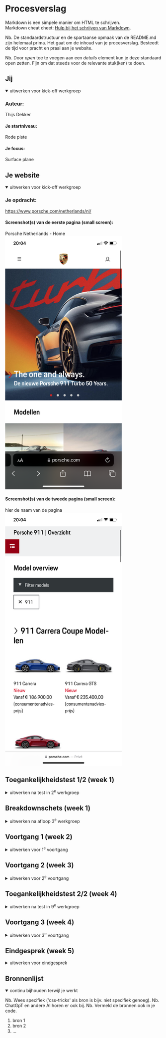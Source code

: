 # Procesverslag

Markdown is een simpele manier om HTML te schrijven.  
Markdown cheat cheet: [Hulp bij het schrijven van Markdown](https://github.com/adam-p/markdown-here/wiki/Markdown-Cheatsheet).

Nb. De standaardstructuur en de spartaanse opmaak van de README.md zijn helemaal prima. Het gaat om de inhoud van je procesverslag. Besteedt de tijd voor pracht en praal aan je website.

Nb. Door _open_ toe te voegen aan een _details_ element kun je deze standaard open zetten. Fijn om dat steeds voor de relevante stuk(ken) te doen.

## Jij

<details open>
  <summary>uitwerken voor kick-off werkgroep</summary>

### Auteur:

Thijs Dekker

#### Je startniveau:

Rode piste

#### Je focus:

Surface plane

</details>

## Je website

<details open>
  <summary>uitwerken voor kick-off werkgroep</summary>

### Je opdracht:

https://www.porsche.com/netherlands/nl/

#### Screenshot(s) van de eerste pagina (small screen):

Porsche Netherlands - Home
<img src="readme-images/home.PNG" width="375px" alt="Home pagina van porsche , een grote foto die in een carrosel staat met andere foto's. Daaronder zijn de modellen weergegeven">

#### Screenshot(s) van de tweede pagina (small screen):

hier de naam van de pagina  
 <img src="readme-images/product.PNG" width="375px" alt="Pagina met alle 911 modellen, bovenin staat een filter menu waar je de auto's op kunt filteren.">

</details>

## Toegankelijkheidstest 1/2 (week 1)

<details>
  <summary>uitwerken na test in 2<sup>e</sup> werkgroep</summary>

### Bevindingen

ELASTIEKJES en SCHOK APPERAAT

Ik begon met de elastiekjes om mijn vingers , ik had ze op willekeurige volgorde om mijn vingers geknoopt en merkte al snel dat om te scrollen je 2 vingers nodig hebt op macbook, en mijn vingers konden niet echt lekker naast elkaar , dus vaak klikte ik verkeerde dingen aan of swipde ik het perongeluk weg. Vooral het perongeluk op dingen klikken gebeurde vaak omdat ik niet goed kon klikken. Wel vond ik de website ruim opgezet en als het lukte om te klikken klikte je dus wel raak. Maar ik kon wel goed de website navigeren .
Vervolgens heb ik de parkenson simulator op mijn arm toegevoegd , dit viel erg tegen aangezien ik bijna niet in staat was om te typen, gelukkig zijn er niet echt dingen waar je moet typen, alles is goed bereikbaar door de navigatie menu's.

VOICE OVER

De voice over functie werkt goed , de tekst en knoppen worden verteld. Ook de foto's van de auto's en de preciese kleur ervan wordt met de gebruiker gecommuniceerd. Alleen probeerde ik op het kruisje in de hoek te klikken en hier kon ik alleen met mijn muis naartoe navigeren omdat de voice over het kruisje oversloeg. Ook is de carrousel die zich in het home scherm bevind erg moeilijk te navigeren.

</details>

## Breakdownschets (week 1)

<details>
  <summary>uitwerken na afloop 3<sup>e</sup> werkgroep</summary>

### de hele pagina:

  <img src="readme-images/breakdown1" width="375px" alt="breakdown van de hele pagina">

### dynamisch deel (bijv menu):

  <img src="readme-images/dummy-plaatje.jpg" width="375px" alt="breakdown van een dynamisch deel">

### wellicht nog een dynamisch deel (bijv filter):

  <img src="readme-images/dummy-plaatje.jpg" width="375px" alt="breakdown van nog een dynamisch deel">

</details>

## Voortgang 1 (week 2)

<details>
  <summary>uitwerken voor 1<sup>e</sup> voortgang</summary>

### Stand van zaken

Bij het opbouwen van de website in html wist ik soms niet of ik UL/LI moest gebruiken of dat ik van bijvoorbeeld een foto collage articles moest maken.
<img src="readme-images/vraag">

### Agenda voor meeting

samen met je groepje opstellen

| student 1      | student 2          | student 3    | student 4 |
| -------------- | ------------------ | ------------ | --------- |
| dit bespreken  | en dit             | en ik dit    |           |
| en dat ook nog | dit als er tijd is | nog een punt |           |
| ...            | ...                | ...          |           |

Student (thijs) 1: Ik ind het nog moeilijk wanneer ik unordered lists of juist articles moet maken.

Ook heb ik zoveel sections en UL's dat ik niet echt goed weet hoe ik nu een bepaalde ul en Li aanspreek

Moet alles werken? dus elke knop en uitschuif balk etc.

Hoe blijft mijn tekst onder een carrousel?

Student 2:

Student 3:

Student 4:

### Verslag van meeting

hier na afloop snel de uitkomsten van de meeting vastleggen

- punt 1
- punt 2
- nog een punt
- ...

</details>

## Voortgang 2 (week 3)

<details>
  <summary>uitwerken voor 2<sup>e</sup> voortgang</summary>

### Stand van zaken

hier dit ging goed & dit was lastig (neem ook screenshots op van delen van je website en code)

### Agenda voor meeting

samen met je groepje opstellen

| student 1      | student 2          | student 3    | student 4        |
| -------------- | ------------------ | ------------ | ---------------- |
| dit bespreken  | en dit             | en ik dit    | en dan ik dat    |
| en dat ook nog | dit als er tijd is | nog een punt | dit wil ik zeker |
| ...            | ...                | ...          | ...              |

### Verslag van meeting

hier na afloop snel de uitkomsten van de meeting vastleggen

- punt 1
- punt 2
- nog een punt
- ...

</details>

## Toegankelijkheidstest 2/2 (week 4)

<details>
  <summary>uitwerken na test in 9<sup>e</sup> werkgroep</summary>

### Bevindingen

Lijst met je bevindingen die in de test naar voren kwamen (geef ook aan wat er verbeterd is):

</details>

## Voortgang 3 (week 4)

<details>
  <summary>uitwerken voor 3<sup>e</sup> voortgang</summary>

### Stand van zaken

hier dit ging goed & dit was lastig (neem ook screenshots op van delen van je website en code)

### Agenda voor meeting

samen met je groepje opstellen

| student 1      | student 2          | student 3    | student 4        |
| -------------- | ------------------ | ------------ | ---------------- |
| dit bespreken  | en dit             | en ik dit    | en dan ik dat    |
| en dat ook nog | dit als er tijd is | nog een punt | dit wil ik zeker |
| ...            | ...                | ...          | ...              |

### Verslag van meeting

hier na afloop snel de uitkomsten van de meeting vastleggen

- punt 1
- punt 2
- nog een punt
- ...

</details>

## Eindgesprek (week 5)

<details>
  <summary>uitwerken voor eindgesprek</summary>

### Je uitkomst - karakteristiek screenshots:

  <img src="readme-images/dummy-plaatje.jpg" width="375px" alt="uitomst opdracht 1">

### Dit ging goed/Heb ik geleerd:

Korte omschrijving met plaatjes

  <img src="readme-images/dummy-plaatje.jpg" width="375px" alt="top">

### Dit was lastig/Is niet gelukt:

Korte omschrijving met plaatjes

  <img src="readme-images/dummy-plaatje.jpg" width="375px" alt="bummer">
</details>

## Bronnenlijst

<details open>
  <summary>continu bijhouden terwijl je werkt</summary>

Nb. Wees specifiek ('css-tricks' als bron is bijv. niet specifiek genoeg).
Nb. ChatGpT en andere AI horen er ook bij.
Nb. Vermeld de bronnen ook in je code.

1. bron 1
2. bron 2
3. ...

</details>
